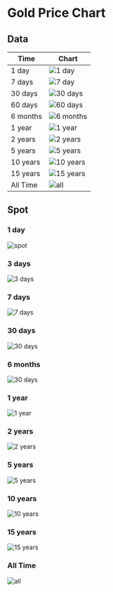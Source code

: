 # Gold Price Chart

## Data

| Time     | Chart                                                              |
|----------|--------------------------------------------------------------------|
| 1 day    | ![1 day](https://goldprice.org/charts/gold_1d_o_AED_z.png)         | 
| 7 days   | ![7 day](https://goldprice.org/charts/gold_7_day_o_x_aed.png)      | 
| 30 days  | ![30 days](https://goldprice.org/charts/gold_30_day_o_x_aed.png)   | 
| 60 days  | ![60 days](https://goldprice.org/charts/gold_60_day_o_x_aed.png)   | 
| 6 months | ![6 months](https://goldprice.org/charts/gold_6_month_o_x_aed.png) | 
| 1 year   | ![1 year](https://goldprice.org/charts/gold_1_year_o_x_aed.png)    | 
| 2 years  | ![2 years](https://goldprice.org/charts/gold_2_year_o_x_aed.png)   | 
| 5 years  | ![5 years](https://goldprice.org/charts/gold_5_year_o_x_aed.png)   | 
| 10 years | ![10 years](https://goldprice.org/charts/gold_10_year_o_x_aed.png) | 
| 15 years | ![15 years](https://goldprice.org/charts/gold_15_year_o_x_aed.png) | 
| All Time | ![all](https://goldprice.org/charts/gold_all_data_o_x_aed.png)     | 


## Spot

### 1 day
![spot](https://goldprice.org/charts/gold_1d_o_x_aed.png)

### 3 days
![3 days](https://goldprice.org/charts/gold_3d_o_aed_x.png)

### 7 days
![7 days](https://goldprice.org/charts/gold_7_day_o_aed_x.png)

### 30 days
![30 days](https://goldprice.org/charts/gold_30_day_o_aed_x.png)

### 6 months
![30 days](https://goldprice.org/charts/gold_30_day_o_aed_x.png)

### 1 year
![1 year](https://goldprice.org/charts/gold_1_year_o_aed_x.png)

### 2 years
![2 years](https://goldprice.org/charts/gold_2_year_o_aed_x.png)

### 5 years
![5 years](https://goldprice.org/charts/gold_5_year_o_aed_x.png)

### 10 years
![10 years](https://goldprice.org/charts/gold_10_year_o_aed_x.png)

### 15 years
![15 years](https://goldprice.org/charts/gold_15_year_o_aed_x.png)

### All Time
![all](https://goldprice.org/charts/gold_all_data_o_aed_x.png)
